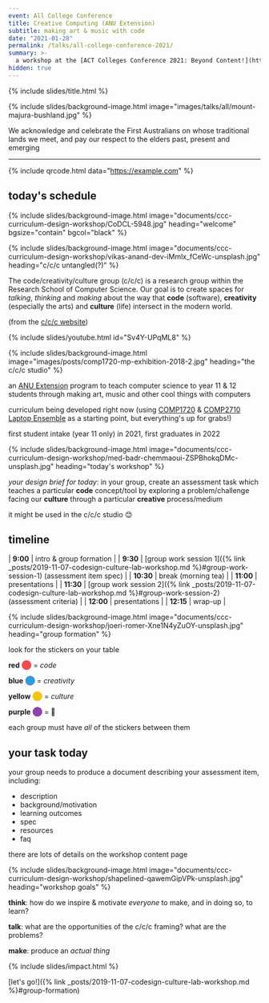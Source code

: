 ```yaml
---
event: All College Conference
title: Creative Computing (ANU Extension)
subtitle: making art & music with code
date: "2021-01-28"
permalink: /talks/all-college-conference-2021/
summary: >-
  a workshop at the [ACT Colleges Conference 2021: Beyond Content!](https://sites.google.com/a/ed.act.edu.au/all-colleges-conference/colleges-conference-16-2021) conference
hidden: true
---
```


{% include slides/title.html %}

{% include slides/background-image.html image="images/talks/all/mount-majura-bushland.jpg" %}

We acknowledge and celebrate the First Australians on whose traditional lands we
meet, and pay our respect to the elders past, present and emerging

---

{% include qrcode.html data="https://example.com" %}

## today's schedule

{% include slides/background-image.html image="documents/ccc-curriculum-design-workshop/CoDCL-5948.jpg" heading="welcome" bgsize="contain" bgcol="black" %}

{% include slides/background-image.html image="documents/ccc-curriculum-design-workshop/vikas-anand-dev-iMmlx_fCeWc-unsplash.jpg" heading="c/c/c untangled(?)" %}

The code/creativity/culture group (c/c/c) is a research group within the
Research School of Computer Science. Our goal is to create spaces for _talking_,
_thinking_ and _making_ about the way that **code** (software), **creativity**
(especially the arts) and **culture** (life) intersect in the modern world.

(from the [c/c/c website](https://cs.anu.edu.au/code-creativity-culture/))

{% include slides/youtube.html id="Sv4Y-UPqML8" %}

{% include slides/background-image.html image="images/posts/comp1720-mp-exhibition-2018-2.jpg" heading="the c/c/c studio" %}

an [ANU Extension](https://cs.anu.edu.au/code-creativity-culture/) program to
teach computer science to year 11 & 12 students through making art, music and
other cool things with computers

curriculum being developed right now (using
[COMP1720](https://cs.anu.edu.au/courses/comp1720/) & [COMP2710 Laptop
Ensemble](https://cs.anu.edu.au/code-creativity-culture/lens/) as a starting
point, but everything's up for grabs!)

first student intake (year 11 only) in 2021, first graduates in 2022

{% include slides/background-image.html image="documents/ccc-curriculum-design-workshop/med-badr-chemmaoui-ZSPBhokqDMc-unsplash.jpg" heading="today's workshop" %}

_your design brief for today_: in your group, create an assessment task which
teaches a particular **code** concept/tool by exploring a problem/challenge
facing our **culture** through a particular **creative** process/medium

it might be used in the c/c/c studio 😊

## timeline

| **9:00**  | intro & group formation                                                                                                                           |
| **9:30**  | [group work session 1]({% link _posts/2019-11-07-codesign-culture-lab-workshop.md %}#group-work-session-1) (assessment item spec) |
| **10:30** | break (morning tea)                                                                                                                               |
| **11:00** | presentations                                                                                                                                     |
| **11:30** | [group work session 2]({% link _posts/2019-11-07-codesign-culture-lab-workshop.md %}#group-work-session-2) (assessment criteria)  |
| **12:00** | presentations                                                                                                                                     |
| **12:15** | wrap-up                                                                                                                                           |

{% include slides/background-image.html image="documents/ccc-curriculum-design-workshop/joeri-romer-Xne1N4yZuOY-unsplash.jpg" heading="group formation" %}

look for the stickers on your table

**red**&nbsp;<span style="color:#eb4d4b;">⬤</span> = _code_

**blue**&nbsp;<span style="color:#3498db;">⬤</span> = _creativity_

**yellow**&nbsp;<span style="color:#f1c40f;">⬤</span> = _culture_

**purple**&nbsp;<span style="color:#8e44ad;">⬤</span> = 💩

each group must have _all_ of the stickers between them

## your task today

your group needs to produce a document describing your assessment item,
including:

- description
- background/motivation
- learning outcomes
- spec
- resources
- faq

there are lots of details on the workshop content page

{% include slides/background-image.html image="documents/ccc-curriculum-design-workshop/shapelined-qawemGipVPk-unsplash.jpg" heading="workshop goals" %}

**think**: how do we inspire & motivate _everyone_ to make, and in doing so, to learn?

**talk**: what are the opportunities of the c/c/c framing? what are the problems?

**make**: produce an _actual thing_

{% include slides/impact.html %}

[let's go!]({% link _posts/2019-11-07-codesign-culture-lab-workshop.md
%}#group-formation)
